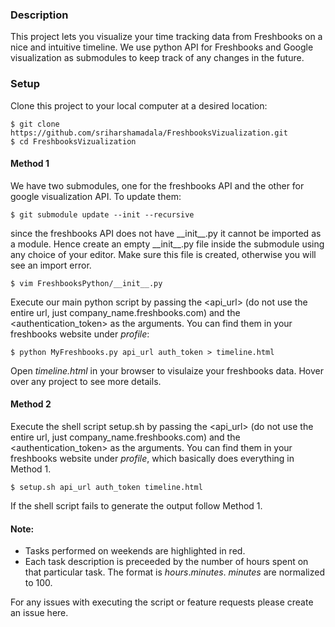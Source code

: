 ### Description
This project lets you visualize your time tracking data from Freshbooks on a nice and intuitive timeline. We use python API for Freshbooks and Google visualization as submodules to keep track of any changes in the future. 

### Setup
Clone this project to your local computer at a desired location:  
```shell
$ git clone https://github.com/sriharshamadala/FreshbooksVizualization.git
$ cd FreshbooksVizualization
```

#### Method 1
We have two submodules, one for the freshbooks API and the other for google visualization API. To update them:  
```shell
$ git submodule update --init --recursive
```
since the freshbooks API does not have \_\_init\_\_.py it cannot be imported as a module. Hence create an empty \_\_init\_\_.py file inside the submodule using any choice of your editor. Make sure this file is created, otherwise you will see an import error.
```shell
$ vim FreshbooksPython/__init__.py
```
Execute our main python script by passing the \<api\_url\> (do not use the entire url, just company\_name\.freshbooks.com) and the \<authentication\_token\> as the arguments. You can find them in your freshbooks website under _profile_:
```shell
$ python MyFreshbooks.py api_url auth_token > timeline.html
```
Open _timeline.html_ in your browser to visulaize your freshbooks data. Hover over any project to see more details.

#### Method 2
Execute the shell script setup.sh by passing the \<api\_url\> (do not use the entire url, just company\_name\.freshbooks.com) and the \<authentication\_token\> as the arguments. You can find them in your freshbooks website under _profile_, which basically does everything in Method 1.
```shell
$ setup.sh api_url auth_token timeline.html
```
If the shell script fails to generate the output follow Method 1.

#### Note:
* Tasks performed on weekends are highlighted in red.
* Each task description is preceeded by the number of hours spent on that particular task. The format is _hours_._minutes_. _minutes_ are normalized to 100.

For any issues with executing the script or feature requests please create an issue here.
